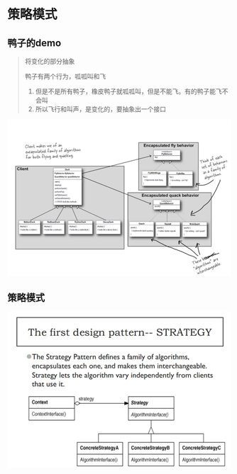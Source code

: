 # 策略模式

## 鸭子的demo

> 将变化的部分抽象
> 
> 鸭子有两个行为，呱呱叫和飞
> 
> 1. 但是不是所有鸭子，橡皮鸭子就呱呱叫，但是不能飞。有的鸭子能飞不会叫
> 2. 所以飞行和叫声，是变化的，要抽象出一个接口

![img.png](img.png)

## 策略模式

![img_1.png](img_1.png)